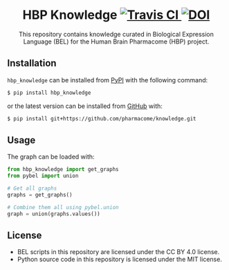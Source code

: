 <h1 align="center">
  <br>
  HBP Knowledge
  <a href="https://travis-ci.com/pharmacome/knowledge">
    <img src="https://travis-ci.com/pharmacome/knowledge.svg?branch=master"
         alt="Travis CI">
  </a>
  <a href="https://zenodo.org/badge/latestdoi/159803376">
  	<img src="https://zenodo.org/badge/159803376.svg" alt="DOI">
  </a>
  <br>
</h1>

<p align="center">
This repository contains knowledge curated in Biological Expression Language (BEL)
for the Human Brain Pharmacome (HBP) project.
</p>

## Installation
``hbp_knowledge`` can be installed from [PyPI](https://pypi.org/project/hbp-knowledge/) with the following command:

```bash
$ pip install hbp_knowledge
```

or the latest version can be installed from [GitHub](https://github.com/pharmacome/knowledge) with:

```bash
$ pip install git+https://github.com/pharmacome/knowledge.git
```

## Usage

The graph can be loaded with:

```python
from hbp_knowledge import get_graphs
from pybel import union

# Get all graphs
graphs = get_graphs()

# Combine them all using pybel.union
graph = union(graphs.values())
```

## License

- BEL scripts in this repository are licensed under the CC BY 4.0 license.
- Python source code in this repository is licensed under the MIT license.
